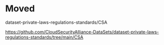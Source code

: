 # Moved

dataset-private-laws-regulations-standards/CSA


https://github.com/CloudSecurityAlliance-DataSets/dataset-private-laws-regulations-standards/tree/main/CSA